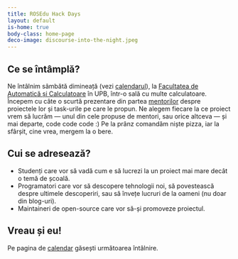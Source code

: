 ```yaml
---
title: ROSEdu Hack Days
layout: default
is-home: true
body-class: home-page
deco-image: discourse-into-the-night.jpeg
---
```


Ce se întâmplă?
---------------

Ne întâlnim sâmbătă dimineață (vezi [calendarul][calendar]), la
[Facultatea de Automatică și Calculatoare][automatica] în UPB, într-o
sală cu multe calculatoare. Începem cu câte o scurtă prezentare din
partea [mentorilor][mentori] despre proiectele lor și task-urile pe care
le propun. Ne alegem fiecare la ce proiect vrem să lucrăm &mdash; unul
din cele propuse de mentori, sau orice altceva &mdash; și mai departe,
code code code :) Pe la prânz comandăm niște pizza, iar la sfârșit, cine
vrea, mergem la o bere.


Cui se adresează?
-----------------

* Studenți care vor să vadă cum e să lucrezi la un proiect mai mare
  decât o temă de școală.
* Programatori care vor să descopere tehnologii noi, să povestească
  despre ultimele descoperiri, sau să învețe lucruri de la oameni (nu
  doar din blog-uri).
* Maintaineri de open-source care vor să-și promoveze
  proiectul.


Vreau și eu!
------------

Pe pagina de [calendar][] găsești următoarea
întâlnire.

[automatica]: http://acs.pub.ro/
[mentori]: mentori.html
[calendar]: calendar.html
